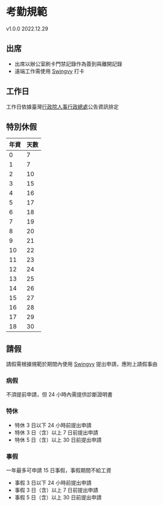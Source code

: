 # 考勤規範
v1.0.0 2022.12.29

## 出席
- 出席以辦公室刷卡門禁記錄作為簽到與離開記錄
- 遠端工作需使用 [Swingvy](https://www.swingvy.com/tw/home) 打卡

## 工作日
工作日依據臺灣[行政院人事行政總處](https://www.dgpa.gov.tw/)公告資訊排定

## 特別休假
|年資|天數|
|---|---|
|0|7|
|1|7|
|2|10|
|3|15|
|4|16|
|5|17|
|6|18|
|7|19|
|8|20|
|9|21|
|10|22|
|11|23|
|12|24|
|13|25|
|14|26|
|15|27|
|16|28|
|17|29|
|18|30|

## 請假
請假需根據規範於期間內使用 [Swingvy](https://www.swingvy.com/tw/home) 提出申請，應附上請假事由

### 病假
不須提前申請，但 24 小時內需提供診斷證明書

### 特休
- 特休 3 日以下 24 小時前提出申請
- 特休 3 日（含）以上 7 日前提出申請
- 特休 5 日（含）以上 30 日前提出申請

### 事假
一年最多可申請 15 日事假，事假期間不給工資
- 事假 3 日以下 24 小時前提出申請
- 事假 3 日（含）以上 7 日前提出申請
- 事假 5 日（含）以上 30 日前提出申請
